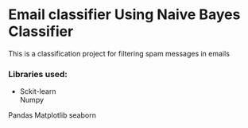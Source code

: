 # Email classifier Using Naive Bayes Classifier
This is a classification project for filtering spam messages in emails

### Libraries used:
<ul>
  <li>Sckit-learn</li>
  Numpy
</ul> 
  
Pandas
Matplotlib
seaborn 
